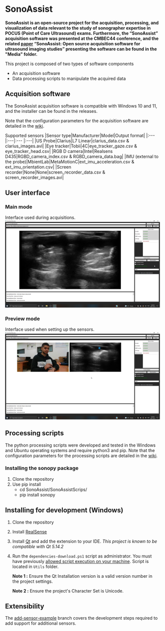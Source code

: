 # SonoAssist

**SonoAssist is an open-source project for the acquisition, processing, and visualization of data relevant to the study of sonographer expertise in POCUS (Point of Care Ultrasound) exams. Furthermore, the “SonoAssist” acquisition software was presented at the CMBEC44 conference, and the related [paper](Media/paper.pdf) “SonoAssist: Open source acquisition software for ultrasound imaging studies” presenting the software can be found in the "Media" folder.**

This project is composed of two types of software components
* An acquisition software
* Data processing scripts to manipulate the acquired data

## Acquisition software

The SonoAssist acquisition software is compatible with Windows 10 and 11, and the installer can be found in the releases. 

Note that the configuration parameters for the acquisition software are detailed in the [wiki](https://github.com/OneWizzardBoi/SonoAsist/wiki/Acquisition-software-configuration).

Supported sensors
|Sensor type|Manufacturer|Model|Output format|
|:--- |:---|:--- |:---|
|US Probe|Clarius|L7 Linear|clarius_data.csv & clarius_images.avi|
|Eye tracker|Tobii|4C|eye_tracker_gaze.csv & eye_tracker_head.csv|
|RGB D camera|Intel|Realsens D435|RGBD_camera_index.csv & RGBD_camera_data.bag|
|IMU (external to the probe)|MbientLab|MetaMotionC|ext_imu_acceleration.csv & ext_imu_orientation.csv|
|Screen recorder|None|None|screen_recorder_data.csv & screen_recorder_images.avi|

## User interface

### Main mode
Interface used during acquisitions.
![](Media/main_mode.jpg)

### Preview mode
Interface used when setting up the sensors.
![](Media/preview_mode.jpg)


## Processing scripts

The python processing scripts were developed and tested in the Windows and Ubuntu operating systems and require python3 and pip.
Note that the configuration parameters for the processing scripts are detailed in the [wiki](https://github.com/OneWizzardBoi/SonoAsist/wiki/Processing-scripts-configuration).

### Installing the sonopy package
1. Clone the repository
2. Use pip install
    - cd SonoAssist/SonoAssistScrips/
    - pip install sonopy

## Installing for development (Windows)

1. Clone the repository
2. Install [RealSense](https://www.intelrealsense.com/sdk-2/)
3. Install [Qt](https://www.qt.io/download-open-source?hsCtaTracking=9f6a2170-a938-42df-a8e2-a9f0b1d6cdce%7C6cb0de4f-9bb5-4778-ab02-bfb62735f3e5) and add the extension to your IDE. _This project is known to be compatible with Qt 5.14.2_
4. Run the `dependencies-download.ps1` script as administrator. You must have previously [allowed script execution on your machine](https://docs.microsoft.com/en-us/powershell/module/microsoft.powershell.security/set-executionpolicy?view=powershell-7.1). Script is located in `Utils` folder.

    **Note 1 :** Ensure the Qt Installation version is a valid version number in the project settings.

    **Note 2 :** Ensure the project's Character Set is Unicode.

## Extensibility

The [add-sensor-example](https://github.com/LATIS-ETS/SonoAssist/tree/add-sensor-example) branch covers the development steps required to add support for additional sensors. 